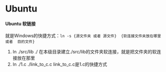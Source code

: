 # Ubuntu

#### Ubuntu 软链接
就是Windows的快捷方式：`ln -s {源文件夹 或者 源文件}  {软连接文件夹放在哪里  或者  目的文件}`
1. ln ./src/lib ./     在本级目录建立./src/lib的文件夹软连接，就是把文件夹的软连接放在那里
2. ln ./1.c  ./link_to_c.c  link_to_c.c是1.c的快捷方式
